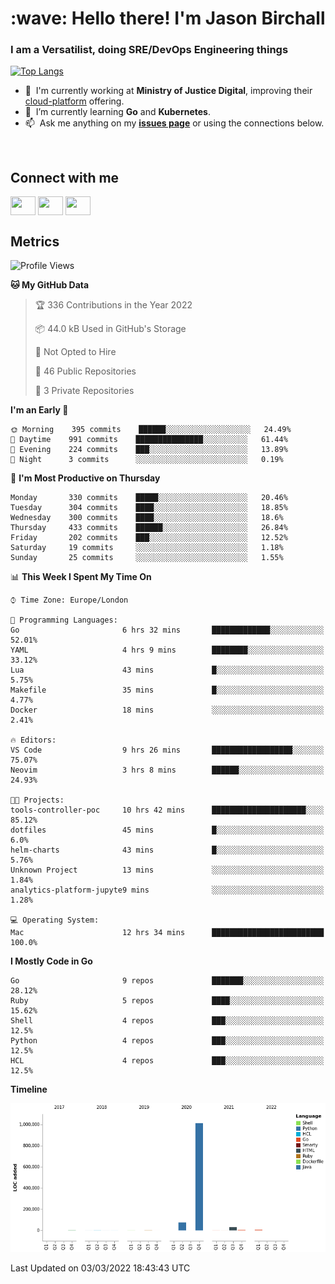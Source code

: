 <h1 align="left" id="jason-title">:wave: Hello there! I'm Jason Birchall</h1>
<h3 align="left">I am a Versatilist, doing SRE/DevOps Engineering things</h3>

[![Top Langs](https://github-readme-stats.vercel.app/api?username=jasonBirchall&show_icons=true&count_private=true&include_all_commits=true&theme=gruvbox)](https://github.com/anuraghazra/github-readme-stats)

- :office: &nbsp;I'm currently working at **Ministry of Justice Digital**, improving their [cloud-platform](https://github.com/ministryofjustice/cloud-platform) offering.
- :seedling: &nbsp;I’m currently learning **Go** and **Kubernetes**.
- :mailbox: &nbsp;Ask me anything on my **[issues page]** or using the connections below.


<br>

<h2>Connect with me</h2>
<p>
<a href="https://twitter.com/jsonBirchall" target="blank"><img align="center" src="https://cdn.jsdelivr.net/npm/simple-icons@3.0.1/icons/twitter.svg" alt="" height="30" width="40" /></a>
<a href="https://keybase.io/json0" target="blank"><img align="center" src="https://cdn.jsdelivr.net/npm/simple-icons@3.0.1/icons/keybase.svg" alt="" height="30" width="40" /></a>
<a href="https://www.reddit.com/user/kakorate" target="blank"><img align="center" src="https://cdn.jsdelivr.net/npm/simple-icons@3.0.1/icons/reddit.svg" alt="" height="30" width="40" /></a>
</p>

<h2>Metrics</h2>

<!--START_SECTION:waka-->
![Profile Views](http://img.shields.io/badge/Profile%20Views-0-blue)

**🐱 My GitHub Data** 

> 🏆 336 Contributions in the Year 2022
 > 
> 📦 44.0 kB Used in GitHub's Storage 
 > 
> 🚫 Not Opted to Hire
 > 
> 📜 46 Public Repositories 
 > 
> 🔑 3 Private Repositories  
 > 
**I'm an Early 🐤** 

```text
🌞 Morning    395 commits    ██████░░░░░░░░░░░░░░░░░░░   24.49% 
🌆 Daytime    991 commits    ███████████████░░░░░░░░░░   61.44% 
🌃 Evening    224 commits    ███░░░░░░░░░░░░░░░░░░░░░░   13.89% 
🌙 Night      3 commits      ░░░░░░░░░░░░░░░░░░░░░░░░░   0.19%

```
📅 **I'm Most Productive on Thursday** 

```text
Monday       330 commits    █████░░░░░░░░░░░░░░░░░░░░   20.46% 
Tuesday      304 commits    ████░░░░░░░░░░░░░░░░░░░░░   18.85% 
Wednesday    300 commits    ████░░░░░░░░░░░░░░░░░░░░░   18.6% 
Thursday     433 commits    ██████░░░░░░░░░░░░░░░░░░░   26.84% 
Friday       202 commits    ███░░░░░░░░░░░░░░░░░░░░░░   12.52% 
Saturday     19 commits     ░░░░░░░░░░░░░░░░░░░░░░░░░   1.18% 
Sunday       25 commits     ░░░░░░░░░░░░░░░░░░░░░░░░░   1.55%

```


📊 **This Week I Spent My Time On** 

```text
⌚︎ Time Zone: Europe/London

💬 Programming Languages: 
Go                       6 hrs 32 mins       █████████████░░░░░░░░░░░░   52.01% 
YAML                     4 hrs 9 mins        ████████░░░░░░░░░░░░░░░░░   33.12% 
Lua                      43 mins             █░░░░░░░░░░░░░░░░░░░░░░░░   5.75% 
Makefile                 35 mins             █░░░░░░░░░░░░░░░░░░░░░░░░   4.77% 
Docker                   18 mins             ░░░░░░░░░░░░░░░░░░░░░░░░░   2.41%

🔥 Editors: 
VS Code                  9 hrs 26 mins       ██████████████████░░░░░░░   75.07% 
Neovim                   3 hrs 8 mins        ██████░░░░░░░░░░░░░░░░░░░   24.93%

🐱‍💻 Projects: 
tools-controller-poc     10 hrs 42 mins      █████████████████████░░░░   85.12% 
dotfiles                 45 mins             █░░░░░░░░░░░░░░░░░░░░░░░░   6.0% 
helm-charts              43 mins             █░░░░░░░░░░░░░░░░░░░░░░░░   5.76% 
Unknown Project          13 mins             ░░░░░░░░░░░░░░░░░░░░░░░░░   1.84% 
analytics-platform-jupyte9 mins              ░░░░░░░░░░░░░░░░░░░░░░░░░   1.28%

💻 Operating System: 
Mac                      12 hrs 34 mins      █████████████████████████   100.0%

```

**I Mostly Code in Go** 

```text
Go                       9 repos             ███████░░░░░░░░░░░░░░░░░░   28.12% 
Ruby                     5 repos             ████░░░░░░░░░░░░░░░░░░░░░   15.62% 
Shell                    4 repos             ███░░░░░░░░░░░░░░░░░░░░░░   12.5% 
Python                   4 repos             ███░░░░░░░░░░░░░░░░░░░░░░   12.5% 
HCL                      4 repos             ███░░░░░░░░░░░░░░░░░░░░░░   12.5%

```


**Timeline**

![Chart not found](https://raw.githubusercontent.com/jasonBirchall/jasonBirchall/main/charts/bar_graph.png) 


 Last Updated on 03/03/2022 18:43:43 UTC
<!--END_SECTION:waka-->

<!-- links -->

[issues page]: https://github.com/jasonBirchall/jasonBirchall/issues "jasonBirchall/issues"
